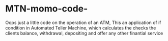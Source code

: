 # MTN-momo-code-
Oops just a little code on the operation of an ATM, 
This an application of if condition in Automated Teller Machine, which calculates the checks the clients balance, withdrawal, depositing and offer any other finantial service
